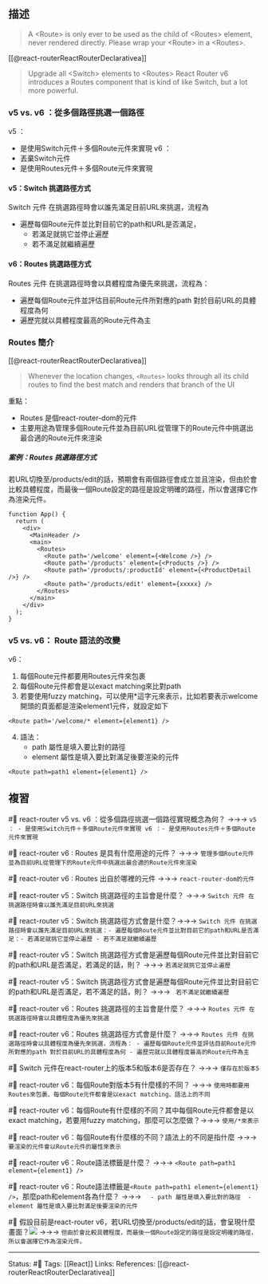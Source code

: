 


## 描述

> A \<Route\> is only ever to be used as the child of \<Routes\> element, never rendered directly. Please wrap your \<Route\> in a \<Routes\>.

[[@react-routerReactRouterDeclarativea]]
> Upgrade all \<Switch\> elements to \<Routes\>
> React Router v6 introduces a Routes component that is kind of like Switch, but a lot more powerful.


### v5 vs. v6 ：從多個路徑挑選一個路徑

v5 ：
- 是使用Switch元件＋多個Route元件來實現
v6 ：
- 丟棄Switch元件
- 是使用Routes元件＋多個Route元件來實現


#### v5：Switch 挑選路徑方式
Switch 元件 在挑選路徑時會以誰先滿足目前URL來挑選，流程為
- 遍歷每個Route元件並比對目前它的path和URL是否滿足，
	- 若滿足就挑它並停止遍歷
	- 若不滿足就繼續遍歷

#### v6：Routes 挑選路徑方式
Routes 元件 在挑選路徑時會以具體程度為優先來挑選，流程為：
- 遍歷每個Route元件並評估目前Route元件所對應的path 對於目前URL的具體程度為何
- 遍歷完就以具體程度最高的Route元件為主


### Routes 簡介
[[@react-routerReactRouterDeclarativea]]
> Whenever the location changes, `<Routes>` looks through all its child routes to find the best match and renders that branch of the UI

重點：
- Routes 是個react-router-dom的元件
- 主要用途為管理多個Route元件並為目前URL從管理下的Route元件中挑選出最合適的Route元件來渲染

##### 案例：Routes 挑選路徑方式

若URL切換至/products/edit的話，預期會有兩個路徑會成立並且渲染，但由於會比較具體程度，而最後一個Route設定的路徑是設定明確的路徑，所以會選擇它作為渲染元件。

```
function App() {
  return (
    <div>
      <MainHeader />
      <main>
        <Routes>
          <Route path='/welcome' element={<Welcome />} />
          <Route path='/products' element={<Products />} />
          <Route path='/products/:productId' element={<ProductDetail />} />
          <Route path='/products/edit' element={xxxxx} />
        </Routes>
      </main>
    </div>
  );
}
```


### v5 vs. v6： Route 語法的改變


v6：
1. 每個Route元件都要用Routes元件來包裹
2. 每個Route元件都會是以exact matching來比對path
3. 若要使用fuzzy matching，可以使用\*這字元來表示，比如若要表示welcome開頭的頁面都是渲染element1元件，就設定如下
```
<Route path='/welcome/* element={element1} />
```
4. 語法：
	 - path 屬性是填入要比對的路徑
	 - element 屬性是填入要比對滿足後要渲染的元件
```
<Route path=path1 element={element1} />
```


## 複習


#🧠 react-router v5 vs. v6 ：從多個路徑挑選一個路徑實現概念為何？ ->->-> `v5 ： - 是使用Switch元件＋多個Route元件來實現 v6 ：- 是使用Routes元件＋多個Route元件來實現`
<!--SR:!2022-12-06,3,250-->

#🧠 react-router v6 : Routes 是具有什麼用途的元件？ ->->-> `管理多個Route元件並為目前URL從管理下的Route元件中挑選出最合適的Route元件來渲染`
<!--SR:!2022-12-06,3,250-->

#🧠 react-router v6 : Routes 出自於哪裡的元件 ->->-> `react-router-dom的元件`
<!--SR:!2022-12-06,3,250-->

#🧠 react-router v5：Switch 挑選路徑的主旨會是什麼？ ->->-> `Switch 元件 在挑選路徑時會以誰先滿足目前URL來挑選`
<!--SR:!2022-12-14,8,250-->

#🧠 react-router v5：Switch 挑選路徑方式會是什麼？->->-> `Switch 元件 在挑選路徑時會以誰先滿足目前URL來挑選：- 遍歷每個Route元件並比對目前它的path和URL是否滿足：- 若滿足就挑它並停止遍歷 - 若不滿足就繼續遍歷`
<!--SR:!2022-12-14,8,250-->

#🧠 react-router v5：Switch 挑選路徑方式會是遍歷每個Route元件並比對目前它的path和URL是否滿足，若滿足的話，則？ ->->-> `若滿足就挑它並停止遍歷`
<!--SR:!2022-12-16,10,250-->


#🧠 react-router v5：Switch 挑選路徑方式會是遍歷每個Route元件並比對目前它的path和URL是否滿足，若不滿足的話，則？ ->->-> ` 若不滿足就繼續遍歷`
<!--SR:!2022-12-06,3,250-->

#🧠 react-router v6：Routes 挑選路徑的主旨會是什麼？ ->->-> `Routes 元件 在挑選路徑時會以具體程度為優先來挑選`
<!--SR:!2022-12-16,10,250-->


#🧠 react-router v6：Routes 挑選路徑方式會是什麼？ ->->-> `Routes 元件 在挑選路徑時會以具體程度為優先來挑選，流程為： - 遍歷每個Route元件並評估目前Route元件所對應的path 對於目前URL的具體程度為何 - 遍歷完就以具體程度最高的Route元件為主`
<!--SR:!2022-12-06,3,250-->

#🧠 Switch 元件在react-router上的版本5和版本6是否存在？ ->->-> `僅存在於版本5`
<!--SR:!2022-12-16,10,250-->

#🧠 react-router v6：每個Route對版本5有什麼樣的不同？ ->->-> `使用時都要用Routes來包裹、每個Route元件都會是以exact matching、語法上的不同`
<!--SR:!2022-12-15,9,250-->


#🧠 react-router v6：每個Route有什麼樣的不同？其中每個Route元件都會是以exact matching，若要用fuzzy matching，那麼可以怎麼做？->->-> `使用/*來表示`
<!--SR:!2022-12-14,8,250-->


#🧠 react-router v6：每個Route有什麼樣的不同？語法上的不同是指什麼 ->->-> `要渲染的元件會以Route元件的屬性來表示`
<!--SR:!2022-12-14,8,250-->

#🧠 react-router v6：Route語法標籤是什麼？ ->->-> `<Route path=path1 element={element1} />`
<!--SR:!2022-12-15,9,250-->


#🧠 react-router v6：Route語法標籤是`<Route path=path1 element={element1} />`，那麼path和element各為什麼？ ->->-> `	 - path 屬性是填入要比對的路徑  - element 屬性是填入要比對滿足後要渲染的元件`
<!--SR:!2022-12-16,10,250-->


#🧠 假設目前是react-router v6，若URL切換至/products/edit的話，會呈現什麼畫面？![](https://res.cloudinary.com/dqfxgtyoi/image/upload/v1669900964/blog/react/react-router/v6/react-router-v6-route-example_fhsfsi.png) ->->-> `但由於會比較具體程度，而最後一個Route設定的路徑是設定明確的路徑，所以會選擇它作為渲染元件。`
<!--SR:!2022-12-06,3,250-->




---
Status: #🌱 
Tags:
[[React]]
Links:
References:
[[@react-routerReactRouterDeclarativea]]